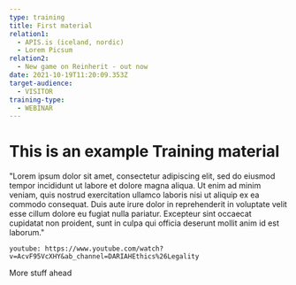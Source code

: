 ```yaml
---
type: training
title: First material
relation1:
  - APIS.is (iceland, nordic)
  - Lorem Picsum
relation2:
  - New game on Reinherit - out now
date: 2021-10-19T11:20:09.353Z
target-audience:
  - VISITOR
training-type:
  - WEBINAR
---
```

# This is an example Training material

"Lorem ipsum dolor sit amet, consectetur adipiscing elit, sed do eiusmod tempor incididunt ut labore et dolore magna aliqua. Ut enim ad minim veniam, quis nostrud exercitation ullamco laboris nisi ut aliquip ex ea commodo consequat. Duis aute irure dolor in reprehenderit in voluptate velit esse cillum dolore eu fugiat nulla pariatur. Excepteur sint occaecat cupidatat non proident, sunt in culpa qui officia deserunt mollit anim id est laborum."

`youtube: https://www.youtube.com/watch?v=AcvF95VcXHY&ab_channel=DARIAHEthics%26Legality`

More stuff ahead